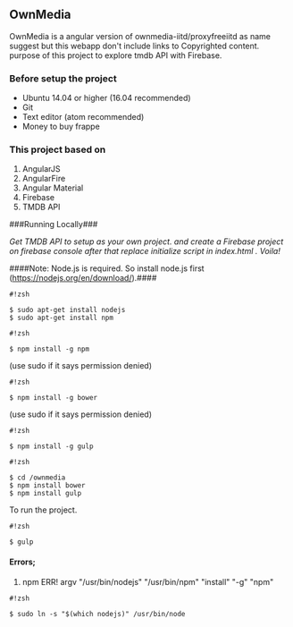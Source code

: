 ## OwnMedia ##

OwnMedia is a angular version of ownmedia-iitd/proxyfreeiitd as name suggest but this webapp don't include links to Copyrighted content. purpose of this project to explore tmdb API with Firebase. 

### Before setup the project ###
* Ubuntu 14.04 or higher (16.04 recommended)
* Git
* Text editor (atom recommended)
* Money to buy frappe

### This project based on ###

1. AngularJS
1. AngularFire
1. Angular Material
1. Firebase
1. TMDB API


###Running Locally###

*Get TMDB API to setup as your own project. and create a Firebase project on firebase console after that replace initialize
script in index.html . Voila!*

####Note: Node.js is required. So install node.js first (https://nodejs.org/en/download/).####

```
#!zsh

$ sudo apt-get install nodejs 
$ sudo apt-get install npm
```


```
#!zsh

$ npm install -g npm
```
 (use sudo if it says permission denied)


```
#!zsh

$ npm install -g bower
```
 (use sudo if it says permission denied)


```
#!zsh

$ npm install -g gulp
```


```
#!zsh

$ cd /ownmedia
$ npm install bower
$ npm install gulp
```


To run the project.


```
#!zsh

$ gulp
```

#### Errors; ####

1. npm ERR! argv "/usr/bin/nodejs" "/usr/bin/npm" "install" "-g" "npm"


```
#!zsh

$ sudo ln -s "$(which nodejs)" /usr/bin/node
```